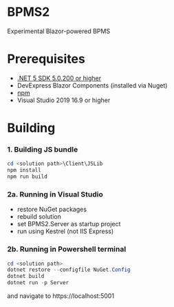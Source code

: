 # BPMS2
Experimental Blazor-powered BPMS

# Prerequisites
* [.NET 5 SDK 5.0.200 or higher](https://dotnet.microsoft.com/download/dotnet/5.0)
* DevExpress Blazor Components (installed via Nuget)
* [npm](https://www.npmjs.com/get-npm)
* Visual Studio 2019 16.9 or higher

# Building
### 1. Building JS bundle
```PowerShell
cd <solution path>\Client\JSLib
npm install
npm run build
```
### 2a. Running in Visual Studio
* restore NuGet packages
* rebuild solution
* set BPMS2.Server as startup project
* run using Kestrel (not IIS Express)

### 2b. Running in Powershell terminal
```PowerShell
cd <solution path>
dotnet restore --configfile NuGet.Config
dotnet build
dotnet run -p Server
```
and navigate to https://localhost:5001

